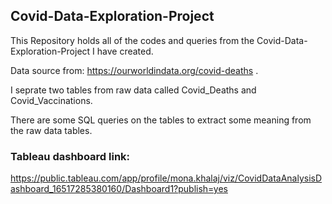 ## Covid-Data-Exploration-Project

This Repository holds all of the codes and queries from the Covid-Data-Exploration-Project I have created.

Data source from: https://ourworldindata.org/covid-deaths .

I seprate two tables from raw data called Covid_Deaths and Covid_Vaccinations.

There are some SQL queries on the tables to extract some meaning from the raw data tables.

### Tableau dashboard link:

https://public.tableau.com/app/profile/mona.khalaj/viz/CovidDataAnalysisDashboard_16517285380160/Dashboard1?publish=yes


